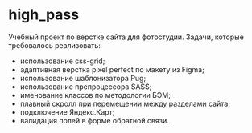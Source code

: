 # high_pass

Учебный проект по верстке сайта для фотостудии. Задачи, которые требовалось реализовать:
- использование css-grid;
- адаптивная верстка pixel perfect по макету из Figma;
- использование шаблонизатора Pug;
- использование препроцессора SASS;
- именование классов по методологии БЭМ;
- плавный скролл при перемещении между разделами сайта;
- подключение Яндекс.Карт;
- валидация полей в форме обратной связи. 
